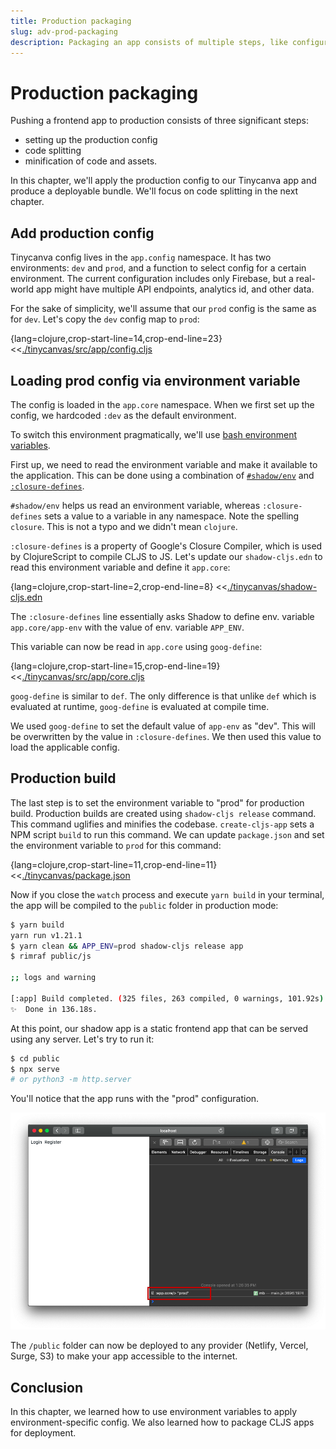 ```yaml
---
title: Production packaging
slug: adv-prod-packaging
description: Packaging an app consists of multiple steps, like configuration, minification etc. In this chapter, we'll package our app with production configuration and create an optimized JS bundle, that can be deployed on any CDN.
---
```


# Production packaging
Pushing a frontend app to production consists of three significant steps:
- setting up the production config
- code splitting
- minification of code and assets.

In this chapter, we'll apply the production config to our Tinycanva app and produce a deployable bundle. We'll focus on code splitting in the next chapter.

## Add production config
Tinycanva config lives in the `app.config` namespace. It has two environments: `dev` and `prod`, and a function to select config for a certain environment. The current configuration includes only Firebase, but a real-world app might have multiple API endpoints, analytics id, and other data.

For the sake of simplicity, we'll assume that our `prod` config is the same as for `dev`. Let's copy the `dev` config map to `prod`:

{lang=clojure,crop-start-line=14,crop-end-line=23}
<<[./tinycanvas/src/app/config.cljs](./protected/source_code/tinycanva/src/app/config.cljs)

## Loading prod config via environment variable
The config is loaded in the `app.core` namespace. When we first set up the config, we hardcoded `:dev` as the default environment.

To switch this environment pragmatically, we'll use [bash environment variables](https://opensource.com/article/19/8/what-are-environment-variables).

First up, we need to read the environment variable and make it available to the application. This can be done using a combination of [`#shadow/env`](https://shadow-cljs.github.io/docs/UsersGuide.html#shadow-env) and [`:closure-defines`](https://cljs.github.io/api/compiler-options/closure-defines).

`#shadow/env` helps us read an environment variable, whereas `:closure-defines` sets a value to a variable in any namespace. Note the spelling `closure`. This is not a typo and we didn't mean `clojure`.

[comment]: <GM: define it AS app.core?>
`:closure-defines` is a property of Google's Closure Compiler, which is used by ClojureScript to compile CLJS to JS. Let's update our `shadow-cljs.edn` to read this environment variable and define it `app.core`:

{lang=clojure,crop-start-line=2,crop-end-line=8}
<<[./tinycanvas/shadow-cljs.edn](./protected/source_code/tinycanva/shadow-cljs.edn)

The `:closure-defines` line essentially asks Shadow to define env. variable `app.core/app-env` with the value of env. variable `APP_ENV`.

This variable can now be read in `app.core` using `goog-define`:

{lang=clojure,crop-start-line=15,crop-end-line=19}
<<[./tinycanvas/src/app/core.cljs](./protected/source_code/tinycanva/src/app/core.cljs)

`goog-define` is similar to `def`. The only difference is that unlike `def` which is evaluated at runtime, `goog-define` is evaluated at compile time.

We used `goog-define` to set the default value of `app-env` as "dev". This will be overwritten by the value in `:closure-defines`. We then used this value to load the applicable config.

## Production build
The last step is to set the environment variable to "prod" for production build. Production builds are created using `shadow-cljs release` command. This command uglifies and minifies the codebase. `create-cljs-app` sets a NPM script `build` to run this command. We can update `package.json` and set the environment variable to `prod` for this command:

{lang=clojure,crop-start-line=11,crop-end-line=11}
<<[./tinycanvas/package.json](./protected/source_code/tinycanva/package.json)

Now if you close the `watch` process and execute `yarn build` in your terminal, the app will be compiled to the `public` folder in production mode:

```bash
$ yarn build
yarn run v1.21.1
$ yarn clean && APP_ENV=prod shadow-cljs release app
$ rimraf public/js

;; logs and warning

[:app] Build completed. (325 files, 263 compiled, 0 warnings, 101.92s)
✨  Done in 136.18s.
```

At this point, our shadow app is a static frontend app that can be served using any server. Let's try to run it:

```bash
$ cd public
$ npx serve
# or python3 -m http.server
```

You'll notice that the app runs with the "prod" configuration.

![App running in "prod" mode](./public/assets/prod.png)

The `/public` folder can now be deployed to any provider (Netlify, Vercel, Surge, S3) to make your app accessible to the internet.

## Conclusion
In this chapter, we learned how to use environment variables to apply environment-specific config. We also learned how to package CLJS apps for deployment.
